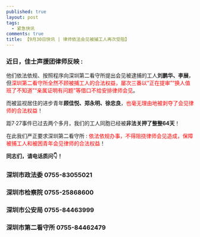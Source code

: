 ```yaml
---
published: true
layout: post
tags:
  - 紧急快讯
comments: true
title: 【9月30日快讯 | 律师依法会见被捕工人再次受阻】
---
```



  
### 近日，佳士声援团律师反映 :
  
 


  
他们依法依规、按照程序向深圳第二看守所提出会见被逮捕的工人**刘鹏华、李展**，但<font color= 'red'>深圳第二看守所全然不顾被捕工人的合法权益，屡次三番以“正在提审”“换人值班了不知道”“亲属证明有问题”等借口不给安排律师会见</font>。
  

而被监视居住的进步青年**顾佳悦、郑永明、徐忠良**，<font color= 'red'>也毫无理由地被剥夺了会见律师的合法权益</font>！
  
 
距7·27事件已过去两个多月，我们的工人同胞已经被**非法关押了整整64天**！
 
在此我们严正要求深圳第二看守所 : <font color= 'red'>依法依规办事，不得阻挠律师会见造成，保障被捕工人和被困青年会见律师的合法权益</font>！


**同志们，请电话质问👇！**

### 深圳市政法委 0755-83055021
### 深圳市检察院 0755-25868600
### 深圳市公安局 0755-84463999
### 深圳市第二看守所 0755-84462479
